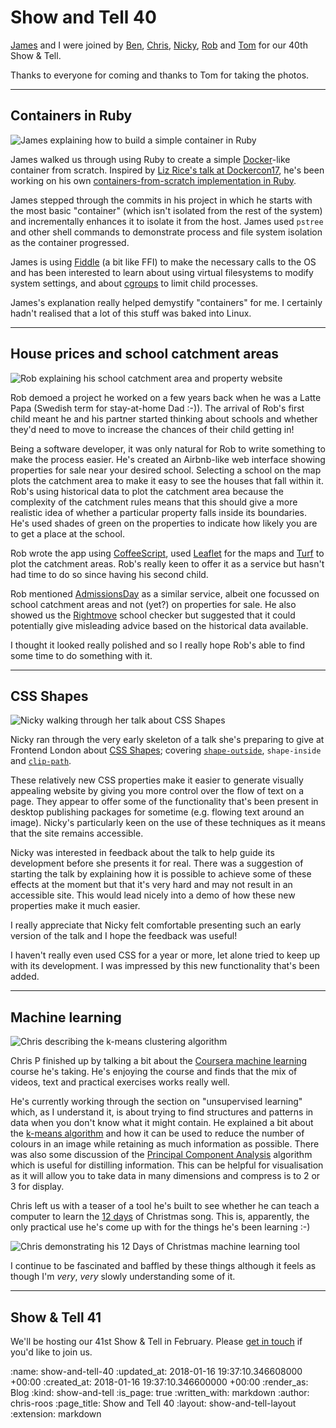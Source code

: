 Show and Tell 40
================

[James][james-mead] and I were joined by [Ben][ben-griffiths], [Chris][chris-patuzzo], [Nicky][nicky-thompson], [Rob][rob-mckinnon] and [Tom][tom-stuart] for our 40th Show & Tell.

Thanks to everyone for coming and thanks to Tom for taking the photos.

[ben-griffiths]: https://twitter.com/beng
[chris-patuzzo]: http://chris.patuzzo.co.uk/
[james-mead]: /james-mead
[nicky-thompson]: http://www.knotnicky.com/
[rob-mckinnon]: https://github.com/robmckinnon
[tom-stuart]: http://codon.com/

---

## Containers in Ruby

![James explaining how to build a simple container in Ruby](/images/blog/2018-01-10-show-and-tell-40-james-m-containers.jpg)

James walked us through using Ruby to create a simple [Docker][docker]-like container from scratch. Inspired by [Liz Rice's talk at Dockercon17][liz-rice-dockercon17], he's been working on his own [containers-from-scratch implementation in Ruby][james-mead-containers-from-scratch].

James stepped through the commits in his project in which he starts with the most basic "container" (which isn't isolated from the rest of the system) and incrementally enhances it to isolate it from the host. James used `pstree` and other shell commands to demonstrate process and file system isolation as the container progressed.

James is using [Fiddle][ruby-fiddle] (a bit like FFI) to make the necessary calls to the OS and has been interested to learn about using virtual filesystems to modify system settings, and about [cgroups][cgroups] to limit child processes.

James's explanation really helped demystify "containers" for me. I certainly hadn't realised that a lot of this stuff was baked into Linux.

[cgroups]: https://en.wikipedia.org/wiki/Cgroups
[docker]: https://www.docker.com/
[james-mead-containers-from-scratch]: https://github.com/floehopper/containers-from-scratch
[liz-rice-dockercon17]: https://www.youtube.com/watch?v=MHv6cWjvQjM&t=1316s
[ruby-fiddle]: https://github.com/ruby/fiddle
[union-filesystem]: https://en.wikipedia.org/wiki/UnionFS

---

## House prices and school catchment areas

![Rob explaining his school catchment area and property website](/images/blog/2018-01-10-show-and-tell-40-rob-m-school-catchment-areas.jpg)

Rob demoed a project he worked on a few years back when he was a Latte Papa (Swedish term for stay-at-home Dad :-)). The arrival of Rob's first child meant he and his partner started thinking about schools and whether they'd need to move to increase the chances of their child getting in!

Being a software developer, it was only natural for Rob to write something to make the process easier. He's created an Airbnb-like web interface showing properties for sale near your desired school. Selecting a school on the map plots the catchment area to make it easy to see the houses that fall within it. Rob's using historical data to plot the catchment area because the complexity of the catchment rules means that this should give a more realistic idea of whether a particular property falls inside its boundaries. He's used shades of green on the properties to indicate how likely you are to get a place at the school.

Rob wrote the app using [CoffeeScript][coffee-script], used [Leaflet][leaflet-js] for the maps and [Turf][turf-js] to plot the catchment areas. Rob's really keen to offer it as a service but hasn't had time to do so since having his second child.

Rob mentioned [AdmissionsDay][admissions-day] as a similar service, albeit one focussed on school catchment areas and not (yet?) on properties for sale. He also showed us the [Rightmove][rightmove] school checker but suggested that it could potentially give misleading advice based on the historical data available.

I thought it looked really polished and so I really hope Rob's able to find some time to do something with it.

[admissions-day]: https://admissionsday.co.uk/
[coffee-script]: http://coffeescript.org/
[leaflet-js]: http://leafletjs.com/
[rightmove]: http://www.rightmove.co.uk/
[turf-js]: http://turfjs.org/

---

## CSS Shapes

![Nicky walking through her talk about CSS Shapes](/images/blog/2018-01-10-show-and-tell-40-nicky-css-shapes.jpg)

Nicky ran through the very early skeleton of a talk she's preparing to give at Frontend London about [CSS Shapes][css-shapes-intro]; covering [`shape-outside`][mdn-shape-outside], `shape-inside` and [`clip-path`][mdn-clip-path].

These relatively new CSS properties make it easier to generate visually appealing website by giving you more control over the flow of text on a page. They appear to offer some of the functionality that's been present in desktop publishing packages for sometime (e.g. flowing text around an image). Nicky's particularly keen on the use of these techniques as it means that the site remains accessible.

Nicky was interested in feedback about the talk to help guide its development before she presents it for real. There was a suggestion of starting the talk by explaining how it is possible to achieve some of these effects at the moment but that it's very hard and may not result in an accessible site. This would lead nicely into a demo of how these new properties make it much easier.

I really appreciate that Nicky felt comfortable presenting such an early version of the talk and I hope the feedback was useful!

I haven't really even used CSS for a year or more, let alone tried to keep up with its development. I was impressed by this new functionality that's been added.

[css-shapes-intro]: https://www.html5rocks.com/en/tutorials/shapes/getting-started/
[mdn-shape-outside]: https://developer.mozilla.org/en-US/docs/Web/CSS/shape-outside
[mdn-clip-path]: https://developer.mozilla.org/en-US/docs/Web/CSS/clip-path

---

## Machine learning

![Chris describing the k-means clustering algorithm](/images/blog/2018-01-10-show-and-tell-40-chris-p-machine-learning.jpg)

Chris P finished up by talking a bit about the [Coursera machine learning][coursera-machine-learning] course he's taking. He's enjoying the course and finds that the mix of videos, text and practical exercises works really well.

He's currently working through the section on "unsupervised learning" which, as I understand it, is about trying to find structures and patterns in data when you don't know what it might contain. He explained a bit about the [k-means algorithm][k-means] and how it can be used to reduce the number of colours in an image while retaining as much information as possible. There was also some discussion of the [Principal Component Analysis][principal-component-analysys] algorithm which is useful for distilling information. This can be helpful for visualisation as it will allow you to take data in many dimensions and compress is to 2 or 3 for display.

Chris left us with a teaser of a tool he's built to see whether he can teach a computer to learn the [12 days][tuzz-12-days] of Christmas song. This is, apparently, the only practical use he's come up with for the things he's been learning :-)

![Chris demonstrating his 12 Days of Christmas machine learning tool](/images/blog/2018-01-10-show-and-tell-40-chris-p-12-days.jpg)

I continue to be fascinated and baffled by these things although it feels as though I'm _very_, _very_ slowly understanding some of it.

[coursera-machine-learning]: https://www.coursera.org/learn/machine-learning
[k-means]: https://en.wikipedia.org/wiki/K-means_clustering
[principal-component-analysys]: https://en.wikipedia.org/wiki/Principal_component_analysis
[tuzz-12-days]: https://github.com/tuzz/twelve_days

---

## Show & Tell 41

We'll be hosting our 41st Show & Tell in February. Please [get in touch][contact] if you'd like to join us.

[contact]: /contact

:name: show-and-tell-40
:updated_at: 2018-01-16 19:37:10.346608000 +00:00
:created_at: 2018-01-16 19:37:10.346600000 +00:00
:render_as: Blog
:kind: show-and-tell
:is_page: true
:written_with: markdown
:author: chris-roos
:page_title: Show and Tell 40
:layout: show-and-tell-layout
:extension: markdown
